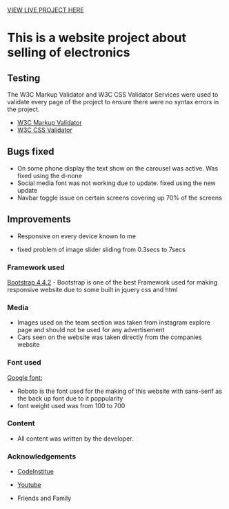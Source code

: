                               
[VIEW LIVE PROJECT HERE](https://kaytee123.github.io/milestone-project/)    
# This is a website project about selling of electronics

## Testing

The W3C Markup Validator and W3C CSS Validator Services were used to validate every page of the project to ensure there were no syntax errors in the project.

-   [W3C Markup Validator](https://jigsaw.w3.org/css-validator/#validate_by_input) 
-   [W3C CSS Validator](https://jigsaw.w3.org/css-validator/#validate_by_input) 


## Bugs fixed
-  On some phone display the text show on the carousel was active. Was fixed using the d-none 
-  Social media font was not working due to update. fixed using the new update
- Navbar toggle issue on certain screens covering up 70% of the screens

## Improvements

-   Responsive on every device known to me

-   fixed problem of image slider sliding from 0.3secs to 7secs
 
 ### Framework used 

[Bootstrap 4.4.2](https://maxcdn.bootstrapcdn.com/bootstrap/4.2.1/css/bootstrap.min.css")
    - Bootstrap is one of the best Framework used for making responsive website due to some built in jquery css and html
 
 ### Media
- Images used on the team section was taken from instagram explore page and should not be used for any advertisement
- Cars seen on the website was taken directly from the companies website

###  Font used
[Google font:](https://fonts.google.com/)
- Roboto is the font used for the making of this website with sans-serif as the back up font due to it poppularity
- font weight used was from 100 to 700



### Content

-   All content was written by the developer.


### Acknowledgements

-   [CodeInstitue](https://codeinstitute.net) 

-   [Youtube](youtube.com) 

- Friends and Family
